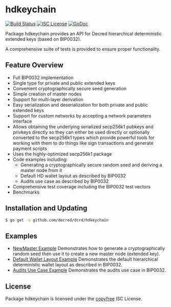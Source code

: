 hdkeychain
==========

[![Build Status](https://github.com/decred/dcrd/workflows/Build%20and%20Test/badge.svg)](https://github.com/decred/dcrd/actions)
[![ISC License](https://img.shields.io/badge/license-ISC-blue.svg)](http://copyfree.org)
[![GoDoc](https://img.shields.io/badge/godoc-reference-blue.svg)](https://godoc.org/github.com/decred/dcrd/hdkeychain)

Package hdkeychain provides an API for Decred hierarchical deterministic
extended keys (based on BIP0032).

A comprehensive suite of tests is provided to ensure proper functionality.

## Feature Overview

- Full BIP0032 implementation
- Single type for private and public extended keys
- Convenient cryptographically secure seed generation
- Simple creation of master nodes
- Support for multi-layer derivation
- Easy serialization and deserialization for both private and public extended
  keys
- Support for custom networks by accepting a network parameters interface
- Allows obtaining the underlying serialized secp256k1 pubkeys and privkeys
  directly so they can either be used directly or optionally converted to the
  secp256k1 types which provide powerful tools for working with them to do
  things like sign transactions and generate payment scripts
- Uses the highly-optimized secp256k1 package
- Code examples including:
  - Generating a cryptographically secure random seed and deriving a master node
    from it
  - Default HD wallet layout as described by BIP0032
  - Audits use case as described by BIP0032
- Comprehensive test coverage including the BIP0032 test vectors
- Benchmarks

## Installation and Updating

```bash
$ go get -u github.com/decred/dcrd/hdkeychain
```

## Examples

* [NewMaster Example](https://godoc.org/github.com/decred/dcrd/hdkeychain#example-package--NewMaster)
  Demonstrates how to generate a cryptographically random seed then use it to
  create a new master node (extended key).
* [Default Wallet Layout Example](https://godoc.org/github.com/decred/dcrd/hdkeychain#example-package--DefaultWalletLayout)
  Demonstrates the default hierarchical deterministic wallet layout as described
  in BIP0032.
* [Audits Use Case Example](https://godoc.org/github.com/decred/dcrd/hdkeychain#example-package--Audits)
  Demonstrates the audits use case in BIP0032.

## License

Package hdkeychain is licensed under the [copyfree](http://copyfree.org) ISC
License.
